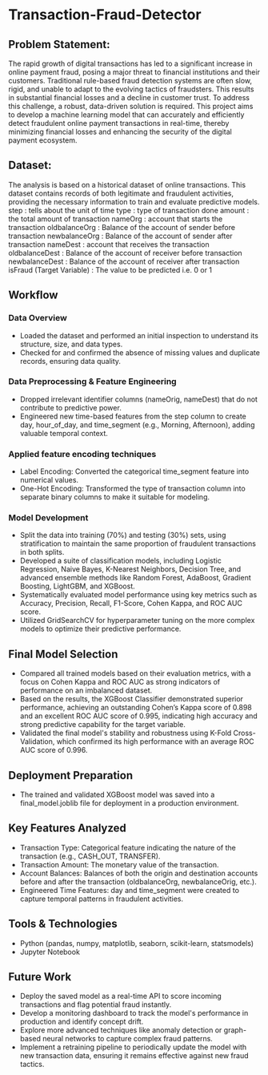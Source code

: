 # Transaction-Fraud-Detector

## Problem Statement:
The rapid growth of digital transactions has led to a significant increase in online payment fraud, posing a major threat to financial institutions and their customers. Traditional rule-based fraud detection systems are often slow, rigid, and unable to adapt to the evolving tactics of fraudsters. This results in substantial financial losses and a decline in customer trust. To address this challenge, a robust, data-driven solution is required. This project aims to develop a machine learning model that can accurately and efficiently detect fraudulent online payment transactions in real-time, thereby minimizing financial losses and enhancing the security of the digital payment ecosystem.

## Dataset:
The analysis is based on a historical dataset of online transactions. This dataset contains records of both legitimate and fraudulent activities, providing the necessary information to train and evaluate predictive models.
step : tells about the unit of time
type : type of transaction done
amount : the total amount of transaction
nameOrg	: account that starts the transaction 
oldbalanceOrg : Balance of the account of sender before transaction
newbalanceOrg : Balance of the account of sender after transaction
nameDest : account that receives the transaction
oldbalanceDest : Balance of the account of receiver before transaction
newbalanceDest : Balance of the account of receiver after transaction
isFraud (Target Variable)	: The value to be predicted i.e. 0 or 1

## Workflow
### Data Overview
* Loaded the dataset and performed an initial inspection to understand its structure, size, and data types.
* Checked for and confirmed the absence of missing values and duplicate records, ensuring data quality.

### Data Preprocessing & Feature Engineering
* Dropped irrelevant identifier columns (nameOrig, nameDest) that do not contribute to predictive power.
* Engineered new time-based features from the step column to create day, hour_of_day, and time_segment (e.g., Morning, Afternoon), adding valuable temporal context.

### Applied feature encoding techniques
* Label Encoding: Converted the categorical time_segment feature into numerical values.
* One-Hot Encoding: Transformed the type of transaction column into separate binary columns to make it suitable for modeling.

### Model Development
* Split the data into training (70%) and testing (30%) sets, using stratification to maintain the same proportion of fraudulent transactions in both splits.
* Developed a suite of classification models, including Logistic Regression, Naive Bayes, K-Nearest Neighbors, Decision Tree, and advanced ensemble methods like Random Forest, AdaBoost, Gradient Boosting, LightGBM, and XGBoost.
* Systematically evaluated model performance using key metrics such as Accuracy, Precision, Recall, F1-Score, Cohen Kappa, and ROC AUC score.
* Utilized GridSearchCV for hyperparameter tuning on the more complex models to optimize their predictive performance.

## Final Model Selection
* Compared all trained models based on their evaluation metrics, with a focus on Cohen Kappa and ROC AUC as strong indicators of performance on an imbalanced dataset.
* Based on the results, the XGBoost Classifier demonstrated superior performance, achieving an outstanding Cohen’s Kappa score of 0.898 and an excellent ROC AUC score of 0.995, indicating high accuracy and strong predictive capability for the target variable.
* Validated the final model's stability and robustness using K-Fold Cross-Validation, which confirmed its high performance with an average ROC AUC score of 0.996.

## Deployment Preparation
* The trained and validated XGBoost model was saved into a final_model.joblib file for deployment in a production environment.

## Key Features Analyzed
- Transaction Type: Categorical feature indicating the nature of the transaction (e.g., CASH_OUT, TRANSFER).
- Transaction Amount: The monetary value of the transaction.
- Account Balances: Balances of both the origin and destination accounts before and after the transaction (oldbalanceOrg, newbalanceOrig, etc.).
- Engineered Time Features: day and time_segment were created to capture temporal patterns in fraudulent activities.

## Tools & Technologies
* Python (pandas, numpy, matplotlib, seaborn, scikit-learn, statsmodels)
* Jupyter Notebook

## Future Work
* Deploy the saved model as a real-time API to score incoming transactions and flag potential fraud instantly.
* Develop a monitoring dashboard to track the model's performance in production and identify concept drift.
* Explore more advanced techniques like anomaly detection or graph-based neural networks to capture complex fraud patterns.
* Implement a retraining pipeline to periodically update the model with new transaction data, ensuring it remains effective against new fraud tactics.
